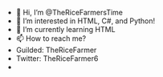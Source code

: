 - 👋 Hi, I’m @TheRiceFarmersTime
- 👀 I’m interested in HTML, C#, and Python!
- 🌱 I’m currently learning HTML
- 📫 How to reach me?
- Guilded: TheRiceFarmer
- Twitter: TheRiceFarmer6
- 
